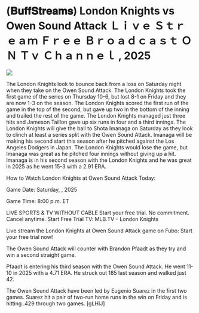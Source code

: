 # (𝐁𝐮𝐟𝐟𝐒𝐭𝐫𝐞𝐚𝐦𝐬) London Knights vs Owen Sound Attack Ｌｉｖｅ Ｓｔｒｅａｍ Ｆｒｅｅ Ｂｒｏａｄｃａｓｔ ＯＮ Ｔｖ Ｃｈａｎｎｅｌ , 2025  
  
  
[![](https://i.imgur.com/qSNzIqt.png)](https://movie.rssnews.media/CAFSRsC.php)  
  
The London Knights look to bounce back from a loss on Saturday night when they take on the Owen Sound Attack. The London Knights took the first game of the series on Thursday 10-6, but lost 8-1 on Friday and they are now 1-3 on the season. The London Knights scored the first run of the game in the top of the second, but gave up two in the bottom of the inning and trailed the rest of the game. The London Knights managed just three hits and Jameson Taillon gave up six runs in four and a third innings. The London Knights will give the ball to Shota Imanaga on Saturday as they look to clinch at least a series split with the Owen Sound Attack. Imanaga will be making his second start this season after he pitched against the Los Angeles Dodgers in Japan. The London Knights would lose the game, but Imanaga was great as he pitched four innings without giving up a hit. Imanaga is in his second season with the London Knights and he was great in 2025 as he went 15-3 with a 2.91 ERA.

How to Watch London Knights at Owen Sound Attack Today:

Game Date: Saturday, , 2025

Game Time: 8:00 p.m. ET

LIVE SPORTS & TV WITHOUT CABLE
Start your free trial. No commitment. Cancel anytime.
Start Free Trial
TV: MLB.TV – London Knights

Live stream the London Knights at Owen Sound Attack game on Fubo: Start your free trial now!

The Owen Sound Attack will counter with Brandon Pfaadt as they try and win a second straight game.

Pfaadt is entering his third season with the Owen Sound Attack. He went 11-10 in 2025 with a 4.71 ERA. He struck out 185 last season and walked just 42.

The Owen Sound Attack have been led by Eugenio Suarez in the first two games. Suarez hit a pair of two-run home runs in the win on Friday and is hitting .429 through two games. [gLHIJ]